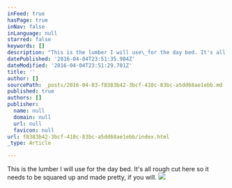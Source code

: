```yaml
---
inFeed: true
hasPage: true
inNav: false
inLanguage: null
starred: false
keywords: []
description: "This is the lumber I will use\_for the day bed. It's all rough cut here so it needs to be squared up and made pretty, if you will."
datePublished: '2016-04-04T23:51:35.984Z'
dateModified: '2016-04-04T23:51:29.701Z'
title: ''
author: []
sourcePath: _posts/2016-04-03-f8383b42-3bcf-410c-83bc-a5dd68ae1ebb.md
published: true
authors: []
publisher:
  name: null
  domain: null
  url: null
  favicon: null
url: f8383b42-3bcf-410c-83bc-a5dd68ae1ebb/index.html
_type: Article

---
```

This is the lumber I will use for the day bed. It's all rough cut here so it needs to be squared up and made pretty, if you will.
![](https://the-grid-user-content.s3-us-west-2.amazonaws.com/d62089dc-db96-4354-803f-8d35eff99ea4.jpg)